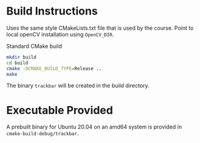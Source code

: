 # Build Instructions

Uses the same style CMakeLists.txt file that is used by the course. Point to local openCV installation using `OpenCV_DIR`.

Standard CMake build
```bash
mkdir build
cd build
cmake -DCMAKE_BUILD_TYPE=Release .. 
make
```
The binary `trackbar` will be created in the build directory.

# Executable Provided

A prebuilt binary for Ubuntu 20.04 on an amd64 system is provided in `cmake-build-debug/trackbar`.
